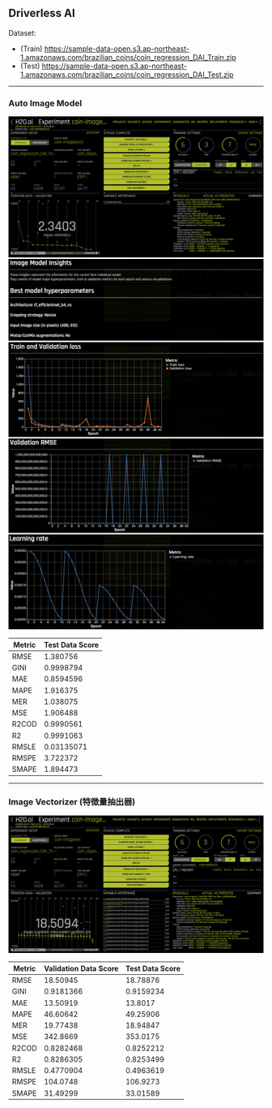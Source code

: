## Driverless AI

Dataset: 
 - (Train) https://sample-data-open.s3.ap-northeast-1.amazonaws.com/brazilian_coins/coin_regression_DAI_Train.zip
- (Test) https://sample-data-open.s3.ap-northeast-1.amazonaws.com/brazilian_coins/coin_regression_DAI_Test.zip

***
### Auto Image Model
<img src="./display_images/exp_end.png" alt="img1">
<img src="./display_images/insights1.png" alt="img2">
<img src="./display_images/insights2.png" alt="img3">
<img src="./display_images/insights3.png" alt="img4">
<img src="./display_images/insights4.png" alt="img5">

| Metric   | Test Data Score |
|----------|------------|
| RMSE     | 1.380756   |
| GINI     | 0.9998794  |
| MAE      | 0.8594596  |
| MAPE     | 1.916375   |
| MER      | 1.038075   |
| MSE      | 1.906488   |
| R2COD    | 0.9990561  |
| R2       | 0.9991063  |
| RMSLE    | 0.03135071 |
| RMSPE    | 3.722372   |
| SMAPE    | 1.894473   |

***
### Image Vectorizer (特徴量抽出器)
<img src="./display_images/dai.png" alt="dai">

| Metric                     | Validation Data Score | Test Data Score |
|----------------------------|-----------------------|-------------------|
| RMSE                       | 18.50945              | 18.78876          |
| GINI                       | 0.9181366             | 0.9159234         |
| MAE                        | 13.50919              | 13.8017           |
| MAPE                       | 46.60642              | 49.25906          |
| MER                        | 19.77438              | 18.94847          |
| MSE                        | 342.8669              | 353.0175          |
| R2COD                      | 0.8282468             | 0.8252212         |
| R2                         | 0.8286305             | 0.8253499         |
| RMSLE                      | 0.4770904             | 0.4963619         |
| RMSPE                      | 104.0748              | 106.9273          |
| SMAPE                      | 31.49299              | 33.01589          |

